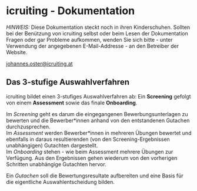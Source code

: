 # icruiting - Dokumentation

<i>HINWEIS:</i> Diese Dokumentation steckt noch in ihren Kinderschuhen. Sollten bei der Benützung von icruiting selbst oder beim Lesen der Dokumentation Fragen oder gar Probleme aufkommen, wenden Sie sich bitte - unter Verwendung der angegebenen E-Mail-Addresse - an den Betreiber der Website.

[johannes.oster@icruiting.at](mailto:johannes.oster@icruiting.at)

## Das 3-stufige Auswahlverfahren

icruiting bildet einen 3-stufiges Auswahlverfahren ab: Ein **Screening** gefolgt von einem **Assessment** sowie das finale **Onboarding**.

Im _Screening_ geht es darum die eingegangenen Bewerbungsunterlagen zu bewerten und die Bewerber\*innen anhand von den entstandenen Gutachen durchzusprechen.<br>
Im _Assessment_ werden Bewerber\*innen in mehreren Übungen bewertet und ebenfalls in daraus resultierenden (von den Screening-Ergebnissen unabhängigen) Gutachten dargestellt.<br>
Im _Onboarding_ stehen - wie beim Assessment mehrere Übungen zur Verfügung. Aus den Ergebnissen gehen wiederum von den vorherigen Schritten unabhängige Gutachten hervor.

Ein _Gutachen_ soll die Bewertungsresultate aufbereiten und eine Basis für die eigentliche Auswahlentscheidung bilden.
